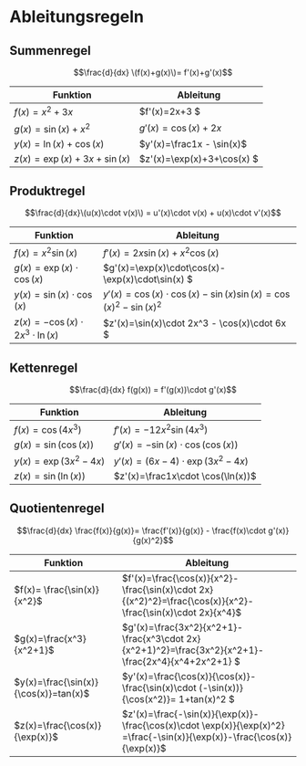 # Ableitungsregeln

## Summenregel
$$\frac{d}{dx} \(f(x)+g(x)\)= f'(x)+g'(x)$$

|Funktion| Ableitung |
|---|---|
|$f(x)=x^2+3x$|$f'(x)=2x+3 $|
|$g(x)=\sin(x)+x^2$|$g'(x)=\cos(x)+2x$|
|$y(x)=\ln(x)+\cos(x)$|$y'(x)=\frac1x - \sin(x)$|
|$z(x)=\exp(x)+3x+\sin(x)$|$z'(x)=\exp(x)+3+\cos(x) $|

## Produktregel
$$\frac{d}{dx}\(u(x)\cdot v(x)\) = u'(x)\cdot v(x) + u(x)\cdot v'(x)$$

|Funktion| Ableitung |
|---|---|
|$f(x)=x^2\sin(x)$|$f'(x)=2x\sin(x)+x^2\cos(x)$|
|$g(x)=\exp(x)\cdot\cos(x)$|$g'(x)=\exp(x)\cdot\cos(x)-\exp(x)\cdot\sin(x) $|
|$y(x)=\sin(x)\cdot\cos(x)$|$y'(x)=\cos(x)\cdot \cos(x)-\sin(x)\sin(x)= \cos(x)^2 - \sin(x)^2$|
|$z(x)=-\cos(x)\cdot 2x^3\cdot \ln(x)$|$z'(x)=\sin(x)\cdot 2x^3 - \cos(x)\cdot 6x $|

## Kettenregel
$$\frac{d}{dx} f(g(x)) = f'(g(x))\cdot g'(x)$$

|Funktion| Ableitung |
|---|---|
|$f(x)=\cos(4x^3)$|$f'(x)=-12x^2\sin(4x^3)$|
|$g(x)=\sin(\cos(x))$|$g'(x)=-\sin(x)\cdot \cos(\cos(x))$|
|$y(x)= \exp(3x^2-4x)$|$y'(x)=(6x-4)\cdot \exp(3x^2-4x)$|
|$z(x) =\sin(\ln(x))$|$z'(x)=\frac1x\cdot \cos(\ln(x))$|

## Quotientenregel
$$\frac{d}{dx} \frac{f(x)}{g(x)}= \frac{f'(x)}{g(x)} - \frac{f(x)\cdot g'(x)}{g(x)^2}$$

|Funktion| Ableitung |
|---|---|
|$f(x)= \frac{\sin(x)}{x^2}$|$f'(x)=\frac{\cos(x)}{x^2}-\frac{\sin(x)\cdot 2x}{(x^2)^2}=\frac{\cos(x)}{x^2}-\frac{\sin(x)\cdot 2x}{x^4}$|
|$g(x)=\frac{x^3}{x^2+1}$|$g'(x)=\frac{3x^2}{x^2+1}-\frac{x^3\cdot 2x}{x^2+1)^2}=\frac{3x^2}{x^2+1}-\frac{2x^4}{x^4+2x^2+1} $|
|$y(x)=\frac{\sin(x)}{\cos(x)}=tan(x)$|$y'(x)=\frac{\cos(x)}{\cos(x)}-\frac{\sin(x)\cdot (-\sin(x))}{\cos(x^2)}= 1+tan(x)^2 $|
|$z(x)=\frac{\cos(x)}{\exp(x)}$|$z'(x)=\frac{-\sin(x)}{\exp(x)}-\frac{\cos(x)\cdot \exp(x)}{\exp(x)^2} =\frac{-\sin(x)}{\exp(x)}-\frac{\cos(x)}{\exp(x)}$|
